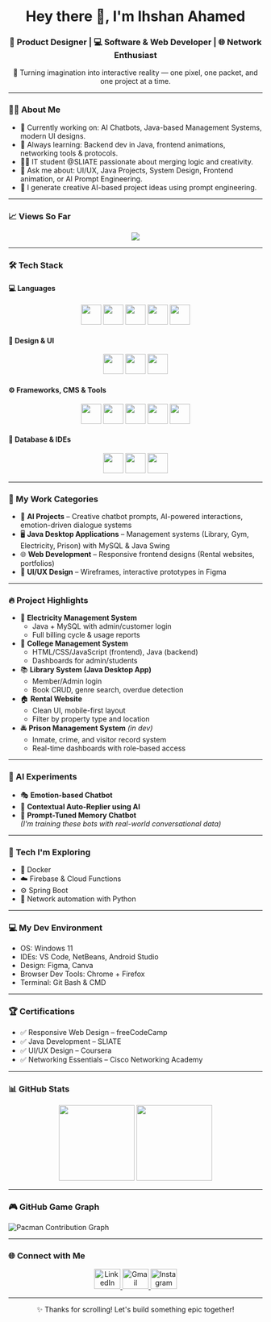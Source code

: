 <h1 align="center">Hey there 👋, I'm Ihshan Ahamed</h1>

<h3 align="center">
🌟 Product Designer | 💻 Software & Web Developer | 🌐 Network Enthusiast  
</h3>

<p align="center">
🚀 Turning imagination into interactive reality — one pixel, one packet, and one project at a time.
</p>

---

### 👨‍💻 About Me

- 🔭 Currently working on: AI Chatbots, Java-based Management Systems, modern UI designs.
- 🌱 Always learning: Backend dev in Java, frontend animations, networking tools & protocols.
- 👨‍🎓 IT student @SLIATE passionate about merging logic and creativity.
- 💬 Ask me about: UI/UX, Java Projects, System Design, Frontend animation, or AI Prompt Engineering.
- 🧠 I generate creative AI-based project ideas using prompt engineering.

---

### 📈 Views So Far

<div align="center">
  <img src="https://profile-counter.glitch.me/ihshan001/count.svg?" />
</div>

---

### 🛠️ Tech Stack

#### 💻 Languages
<div align="center">
  <img src="https://cdn.jsdelivr.net/gh/devicons/devicon/icons/java/java-original.svg" height="40" />
  <img src="https://cdn.jsdelivr.net/gh/devicons/devicon/icons/csharp/csharp-original.svg" height="40" />
  <img src="https://cdn.jsdelivr.net/gh/devicons/devicon/icons/javascript/javascript-original.svg" height="40" />
  <img src="https://cdn.jsdelivr.net/gh/devicons/devicon/icons/html5/html5-original.svg" height="40" />
  <img src="https://cdn.jsdelivr.net/gh/devicons/devicon/icons/css3/css3-original.svg" height="40" />
</div>

#### 🎨 Design & UI
<div align="center">
  <img src="https://cdn.jsdelivr.net/gh/devicons/devicon/icons/figma/figma-original.svg" height="40" />
  <img src="https://cdn.jsdelivr.net/gh/devicons/devicon/icons/canva/canva-original.svg" height="40" />
  <img src="https://cdn.jsdelivr.net/gh/devicons/devicon/icons/photoshop/photoshop-plain.svg" height="40" />
</div>

#### ⚙️ Frameworks, CMS & Tools
<div align="center">
  <img src="https://cdn.jsdelivr.net/gh/devicons/devicon/icons/bootstrap/bootstrap-original.svg" height="40" />
  <img src="https://cdn.jsdelivr.net/gh/devicons/devicon/icons/tailwindcss/tailwindcss-original-wordmark.svg" height="40" />
  <img src="https://cdn.jsdelivr.net/gh/devicons/devicon/icons/flutter/flutter-original.svg" height="40" />
  <img src="https://cdn.jsdelivr.net/gh/devicons/devicon/icons/wordpress/wordpress-original.svg" height="40" />
  <img src="https://cdn.jsdelivr.net/gh/devicons/devicon/icons/webflow/webflow-original.svg" height="40" />
</div>

#### 💾 Database & IDEs
<div align="center">
  <img src="https://cdn.jsdelivr.net/gh/devicons/devicon/icons/mysql/mysql-original.svg" height="40" />
  <img src="https://cdn.jsdelivr.net/gh/devicons/devicon/icons/vscode/vscode-original.svg" height="40" />
  <img src="https://cdn.jsdelivr.net/gh/devicons/devicon/icons/visualstudio/visualstudio-plain.svg" height="40" />
</div>

---

### 📂 My Work Categories

- 🧠 **AI Projects** – Creative chatbot prompts, AI-powered interactions, emotion-driven dialogue systems  
- 🖥️ **Java Desktop Applications** – Management systems (Library, Gym, Electricity, Prison) with MySQL & Java Swing  
- 🌐 **Web Development** – Responsive frontend designs (Rental websites, portfolios)  
- 📲 **UI/UX Design** – Wireframes, interactive prototypes in Figma  

---

### 🔥 Project Highlights

- 🔌 **Electricity Management System**  
  - Java + MySQL with admin/customer login  
  - Full billing cycle & usage reports  
- 🏫 **College Management System**  
  - HTML/CSS/JavaScript (frontend), Java (backend)  
  - Dashboards for admin/students  
- 📚 **Library System (Java Desktop App)**  
  - Member/Admin login  
  - Book CRUD, genre search, overdue detection  
- 🏠 **Rental Website**  
  - Clean UI, mobile-first layout  
  - Filter by property type and location  
- 🚔 **Prison Management System** *(in dev)*  
  - Inmate, crime, and visitor record system  
  - Real-time dashboards with role-based access  

---

### 🤖 AI Experiments

- 🎭 **Emotion-based Chatbot**  
- 💬 **Contextual Auto-Replier using AI**  
- 🧠 **Prompt-Tuned Memory Chatbot**  
*(I'm training these bots with real-world conversational data)*

---

### 🌱 Tech I'm Exploring

- 🐳 Docker  
- ☁️ Firebase & Cloud Functions  
- ⚙️ Spring Boot  
- 📡 Network automation with Python  

---

### 💻 My Dev Environment

- OS: Windows 11  
- IDEs: VS Code, NetBeans, Android Studio  
- Design: Figma, Canva  
- Browser Dev Tools: Chrome + Firefox  
- Terminal: Git Bash & CMD  

---

### 🏆 Certifications

- ✅ Responsive Web Design – freeCodeCamp  
- ✅ Java Development – SLIATE  
- ✅ UI/UX Design – Coursera  
- ✅ Networking Essentials – Cisco Networking Academy  

---

### 📊 GitHub Stats

<div align="center">
  <img src="https://github-readme-stats.vercel.app/api?username=ihshan001&show_icons=true&theme=tokyonight&count_private=true" height="150" />
  <img src="https://github-readme-stats.vercel.app/api/top-langs?username=ihshan001&layout=compact&theme=tokyonight&langs_count=6" height="150" />
</div>

---

### 🎮 GitHub Game Graph

<picture>
  <source media="(prefers-color-scheme: dark)" srcset="https://raw.githubusercontent.com/ihshan001/ihshan001/output/pacman-contribution-graph-dark.svg">
  <source media="(prefers-color-scheme: light)" srcset="https://raw.githubusercontent.com/ihshan001/ihshan001/output/pacman-contribution-graph.svg">
  <img alt="Pacman Contribution Graph" src="https://raw.githubusercontent.com/ihshan001/ihshan001/output/pacman-contribution-graph.svg">
</picture>

---

### 🌐 Connect with Me

<p align="center">
  <a href="https://linkedin.com/in/yourprofile" target="_blank">
    <img src="https://raw.githubusercontent.com/maurodesouza/profile-readme-generator/master/src/assets/icons/social/linkedin/default.svg" width="52" height="40" alt="LinkedIn" />
  </a>
  <a href="mailto:ihshanahamed@gmail.com">
    <img src="https://raw.githubusercontent.com/maurodesouza/profile-readme-generator/master/src/assets/icons/social/gmail/default.svg" width="52" height="40" alt="Gmail" />
  </a>
  <a href="https://instagram.com/yourprofile" target="_blank">
    <img src="https://raw.githubusercontent.com/maurodesouza/profile-readme-generator/master/src/assets/icons/social/instagram/default.svg" width="52" height="40" alt="Instagram" />
  </a>
</p>

---

<p align="center">
✨ Thanks for scrolling! Let's build something epic together!  
</p>
